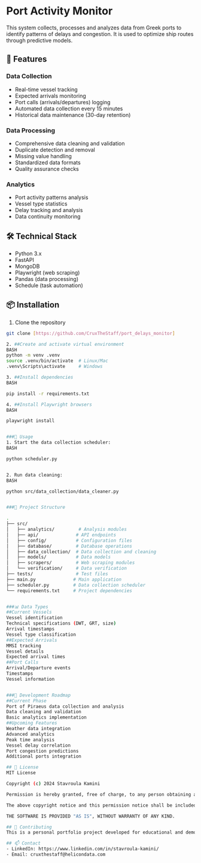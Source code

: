 # Port Activity Monitor

This system collects, processes and analyzes data from Greek ports to identify patterns of delays and congestion. It is used to optimize ship routes through predictive models.

## 🚢 Features

### Data Collection
- Real-time vessel tracking
- Expected arrivals monitoring
- Port calls (arrivals/departures) logging
- Automated data collection every 15 minutes
- Historical data maintenance (30-day retention)

### Data Processing
- Comprehensive data cleaning and validation
- Duplicate detection and removal
- Missing value handling
- Standardized data formats
- Quality assurance checks

### Analytics
- Port activity patterns analysis
- Vessel type statistics
- Delay tracking and analysis
- Data continuity monitoring

## 🛠 Technical Stack
- Python 3.x
- FastAPI
- MongoDB
- Playwright (web scraping)
- Pandas (data processing)
- Schedule (task automation)

## 📦 Installation

1. Clone the repository
```bash
git clone [https://github.com/CruxTheStaff/port_delays_monitor]

2. ##Create and activate virtual environment
BASH
python -m venv .venv
source .venv/bin/activate  # Linux/Mac
.venv\Scripts\activate     # Windows

3. ##Install dependencies
BASH

pip install -r requirements.txt

4. ##Install Playwright browsers
BASH

playwright install


###🚀 Usage
1. Start the data collection scheduler:
BASH

python scheduler.py


2. Run data cleaning:
BASH

python src/data_collection/data_cleaner.py


###📁 Project Structure

.
├── src/
│   ├── analytics/         # Analysis modules
│   ├── api/              # API endpoints
│   ├── config/           # Configuration files
│   ├── database/         # Database operations
│   ├── data_collection/  # Data collection and cleaning
│   ├── models/           # Data models
│   ├── scrapers/         # Web scraping modules
│   └── verification/     # Data verification
├── tests/                # Test files
├── main.py              # Main application
├── scheduler.py         # Data collection scheduler
└── requirements.txt     # Project dependencies


###📊 Data Types
##Current Vessels
Vessel identification
Technical specifications (DWT, GRT, size)
Arrival timestamps
Vessel type classification
##Expected Arrivals
MMSI tracking
Vessel details
Expected arrival times
##Port Calls
Arrival/Departure events
Timestamps
Vessel information


###🔄 Development Roadmap
##Current Phase
Port of Piraeus data collection and analysis
Data cleaning and validation
Basic analytics implementation
##Upcoming Features
Weather data integration
Advanced analytics
Peak time analysis
Vessel delay correlation
Port congestion predictions
Additional ports integration

## 📝 License
MIT License

Copyright (c) 2024 Stavroula Kamini

Permission is hereby granted, free of charge, to any person obtaining a copy of this software and associated documentation files (the "Software"), to deal in the Software without restriction, including without limitation the rights to use, copy, modify, merge, publish, distribute, sublicense, and/or sell copies of the Software, and to permit persons to whom the Software is furnished to do so, subject to the following conditions:

The above copyright notice and this permission notice shall be included in all copies or substantial portions of the Software.

THE SOFTWARE IS PROVIDED "AS IS", WITHOUT WARRANTY OF ANY KIND.

## 🤝 Contributing
This is a personal portfolio project developed for educational and demonstration purposes. While this project is primarily for personal use, feedback and suggestions are welcome through issues or pull requests.

## 📫 Contact
- LinkedIn: https://www.linkedin.com/in/stavroula-kamini/
- Email: cruxthestaff@helicondata.com
